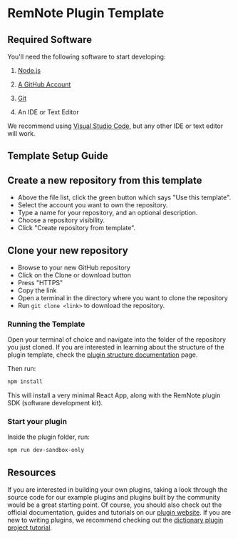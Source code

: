 # RemNote Plugin Template

## Required Software

You'll need the following software to start developing:

1. [Node.js](https://nodejs.org/en/download/)

2. [A GitHub Account](https://github.com/)

3. [Git](https://git-scm.com/book/en/v2/Getting-Started-Installing-Git)

4. An IDE or Text Editor

We recommend using [Visual Studio Code](https://code.visualstudio.com/), but any other IDE or text editor will work.

## Template Setup Guide

## Create a new repository from this template

- Above the file list, click the green button which says "Use this template".
- Select the account you want to own the repository.
- Type a name for your repository, and an optional description.
- Choose a repository visibility.
- Click "Create repository from template".

## Clone your new repository

- Browse to your new GitHub repository
- Click on the Clone or download button
- Press "HTTPS"
- Copy the link
- Open a terminal in the directory where you want to clone the repository
- Run `git clone <link>` to download the repository.

### Running the Template

Open your terminal of choice and navigate into the folder of the repository you just cloned. If you are interested in learning about the structure of the plugin template, check the [plugin structure documentation](https://plugins.remnote.com/advanced/project_structure) page.

Then run:

```bash
npm install
```

This will install a very minimal React App, along with the RemNote plugin SDK (software development kit).

### Start your plugin

Inside the plugin folder, run:

```bash
npm run dev-sandbox-only
```

## Resources

If you are interested in building your own plugins, taking a look through the source code for our example plugins and plugins built by the community would be a great starting point.
Of course, you should also check out the official documentation, guides and tutorials on our [plugin website](https://plugins.remnote.com).
If you are new to writing plugins, we recommend checking out the [dictionary plugin project tutorial](https://plugins.remnote.com/in-depth-tutorial/overview).
